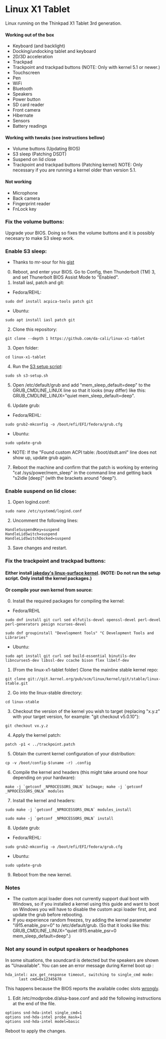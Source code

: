 # Linux X1 Tablet

Linux running on the Thinkpad X1 Tablet 3rd generation.

#### Working out of the box

* Keyboard (and backlight)
* Docking/undocking tablet and keyboard
* 2D/3D acceleration
* Trackpad
* Trackpoint and trackpad buttons (NOTE: Only with kernel 5.1 or newer.)
* Touchscreen
* Pen
* WiFi
* Bluetooth
* Speakers
* Power button
* SD card reader
* Front camera
* Hibernate
* Sensors
* Battery readings

#### Working with tweaks (see instructions bellow)

* Volume buttons (Updating BIOS)
* S3 sleep (Patching DSDT)
* Suspend on lid close
* Trackpoint and trackpad buttons (Patching kernel) NOTE: Only necessary if you are running a kernel older than version 5.1.

#### Not working

* Microphone
* Back camera
* Fingerprint reader
* FnLock key

### Fix the volume buttons:

Upgrade your BIOS. Doing so fixes the volume buttons and it is possibly necesary to make S3 sleep work.

### Enable S3 sleep:

* Thanks to mr-sour for his [gist](https://gist.github.com/mr-sour/e6e4f462dff2334aad84b6edd5181c09)

0. Reboot, and enter your BIOS. Go to Config, then Thunderbolt (TM) 3, and set Thunerbolt BIOS Assist Mode to "Enabled".
1. Install iasl, patch and git:
  * Fedora/REHL:
  ```
  sudo dnf install acpica-tools patch git
  ```
  * Ubuntu:
  ```
  sudo apt install iasl patch git
  ```
2. Clone this repository:
  ```
  git clone --depth 1 https://github.com/da-cali/linux-x1-tablet
  ```
3. Open folder:
  ```
  cd linux-x1-tablet
  ```
4. Run the [S3 setup script](https://github.com/da-cali/linux-x1-tablet/blob/master/s3-setup.sh):
  ```
  sudo sh s3-setup.sh
  ```
5. Open /etc/default/grub and add "mem_sleep_default=deep" to the GRUB_CMDLINE_LINUX line so that it looks (may differ) like this: GRUB_CMDLINE_LINUX="quiet mem_sleep_default=deep".

6. Update grub:
  * Fedora/REHL: 
  ```
  sudo grub2-mkconfig -o /boot/efi/EFI/fedora/grub.cfg
  ```  
  * Ubuntu:
  ```
  sudo update-grub
  ```
  * NOTE: If the "Found custom ACPI table: /boot/dsdt.aml" line does not show up, update grub again.

7. Reboot the machine and confirm that the patch is working by entering "cat /sys/power/mem_sleep" in the command line and getting back "s2idle [deep]" (with the brackets around "deep").

### Enable suspend on lid close:

1. Open logind.conf:
  ```
  sudo nano /etc/systemd/logind.conf
  ```
2. Uncomment the following lines:
  ```
  HandleSuspendKey=suspend
  HandleLidSwitch=suspend
  HandleLidSwitchDocked=suspend
  ```
3. Save changes and restart.


### Fix the trackpoint and trackpad buttons:

#### Either install [jakeday's linux-surface kernel](https://github.com/jakeday/linux-surface). (NOTE: Do not run the setup script. Only install the kernel packages.)

#### Or compile your own kernel from source:

0. Install the required packages for compiling the kernel:
  * Fedora/REHL
  ```
  sudo dnf install git curl sed elfutils-devel openssl-devel perl-devel perl-generators pesign ncurses-devel
  ```
  ```
  sudo dnf groupinstall "Development Tools" "C Development Tools and Libraries"
  ```
  * Ubuntu:
  ```
  sudo apt install git curl sed build-essential binutils-dev libncurses5-dev libssl-dev ccache bison flex libelf-dev
  ```
1. (From the linux-x1-tablet folder) Clone the mainline stable kernel repo:
  ```
  git clone git://git.kernel.org/pub/scm/linux/kernel/git/stable/linux-stable.git
  ```
2. Go into the linux-stable directory:
  ```
  cd linux-stable
  ```
3. Checkout the version of the kernel you wish to target (replacing "x.y.z" with your target version, for example: "git checkout v5.0.10"):
  ```
  git checkout vx.y.z
  ```
4. Apply the kernel patch:
  ```
  patch -p1 < ../trackpoint.patch
  ```
5. Obtain the current kernel configuration of your distribution:
  ```
  cp -v /boot/config-$(uname -r) .config
  ```
6. Compile the kernel and headers (this might take around one hour depending on your hardware):
  ```
  make -j `getconf _NPROCESSORS_ONLN` bzImage; make -j `getconf _NPROCESSORS_ONLN` modules
  ```
7. Install the kernel and headers:
  ```
  sudo make -j `getconf _NPROCESSORS_ONLN` modules_install
  ```
  ```
  sudo make -j `getconf _NPROCESSORS_ONLN` install
  ```
8. Update grub:
  * Fedora/REHL: 
  ```
  sudo grub2-mkconfig -o /boot/efi/EFI/fedora/grub.cfg
  ```  
  * Ubuntu:
  ```
  sudo update-grub
  ```
9. Reboot from the new kernel.

### Notes

* The custom acpi loader does not currently support dual boot with Windows, so if you installed a kernel using this guide and want to boot on Windows you will have to disable the custom acpi loader first, and update the grub before rebooting.
* If you experience random freezes, try adding the kernel parameter "i915.enable_psr=0" to /etc/default/grub. (So that it looks like this: GRUB_CMDLINE_LINUX="quiet i915.enable_psr=0 mem_sleep_default=deep".)

### Not any sound in output speakers or headphones

In some situations, the soundcard is detected but the speakers are shown as "Unavailable". You can see an error message during Kernel boot up : 
```
hda_intel: azx_get_response timeout, switching to single_cmd mode:
      last cmd=0x12345678
```

This happens because the BIOS reports the available codec slots [wrongly](https://www.kernel.org/doc/html/v4.10/sound/hd-audio/notes.html). 

1. Edit /etc/modprobe.d/alsa-base.conf and add the following instructions at the end of the file.
```
options snd-hda-intel single_cmd=1
options snd-hda-intel probe_mask=1
options snd-hda-intel model=basic
```

Reboot to apply the changes.
